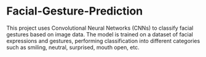 # Facial-Gesture-Prediction
This project uses Convolutional Neural Networks (CNNs) to classify facial gestures based on image data. The model is trained on a dataset of facial expressions and gestures, performing classification into different categories such as smiling, neutral, surprised, mouth open, etc.
